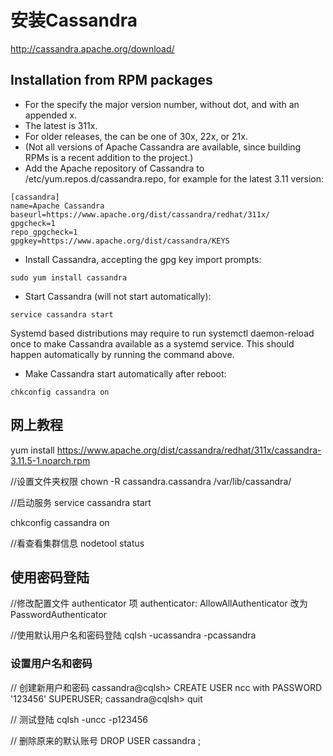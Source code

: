 # 安装Cassandra

http://cassandra.apache.org/download/

## Installation from RPM packages
- For the <release series> specify the major version number, without dot, and with an appended x.
- The latest <release series> is 311x.
- For older releases, the <release series> can be one of 30x, 22x, or 21x.
- (Not all versions of Apache Cassandra are available, since building RPMs is a recent addition to the project.)
- Add the Apache repository of Cassandra to /etc/yum.repos.d/cassandra.repo, for example for the latest 3.11 version:
```
[cassandra]
name=Apache Cassandra
baseurl=https://www.apache.org/dist/cassandra/redhat/311x/
gpgcheck=1
repo_gpgcheck=1
gpgkey=https://www.apache.org/dist/cassandra/KEYS
```
- Install Cassandra, accepting the gpg key import prompts:
```
sudo yum install cassandra
```
- Start Cassandra (will not start automatically):
```
service cassandra start
```
Systemd based distributions may require to run systemctl daemon-reload once to make Cassandra available as a systemd service. This should happen automatically by running the command above.

- Make Cassandra start automatically after reboot:
```
chkconfig cassandra on
```


## 网上教程

yum install https://www.apache.org/dist/cassandra/redhat/311x/cassandra-3.11.5-1.noarch.rpm

//设置文件夹权限
chown -R cassandra.cassandra /var/lib/cassandra/ 

//启动服务
service cassandra  start

chkconfig cassandra on

//看查看集群信息
nodetool status


##  使用密码登陆
//修改配置文件 authenticator 项
authenticator: AllowAllAuthenticator
改为 PasswordAuthenticator

//使用默认用户名和密码登陆
cqlsh -ucassandra -pcassandra

### 设置用户名和密码
// 创建新用户和密码
cassandra@cqlsh> CREATE USER ncc with PASSWORD '123456' SUPERUSER;
cassandra@cqlsh> quit

// 测试登陆
cqlsh -uncc -p123456


// 删除原来的默认账号
DROP USER cassandra ;
